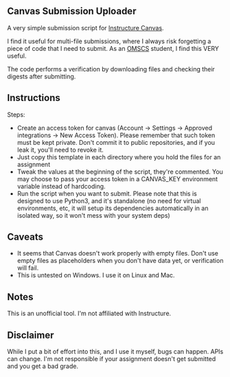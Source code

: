 ## Canvas Submission Uploader

A very simple submission script for [Instructure Canvas](https://www.canvaslms.com/).

I find it useful for multi-file submissions, where I always risk forgetting a piece of code that
I need to submit. As an [OMSCS](https://www.omscs.gatech.edu/) student, I find this VERY useful.

The code performs a verification by downloading files and checking their digests after submitting.

## Instructions

Steps:
* Create an access token for canvas (Account -> Settings -> Approved integrations -> New Access Token).
  Please remember that such token must be kept private. Don't commit it to public repositories, and if 
  you leak it, you'll need to revoke it.
* Just copy this template in each directory where you hold the files for an assignment
* Tweak the values at the beginning of the script, they're commented. You may choose to pass
  your access token in a CANVAS\_KEY environment variable instead of hardcoding.
* Run the script when you want to submit. Please note that this is designed to use Python3,
  and it's standalone (no need for virtual environments, etc, it will setup its dependencies
  automatically in an isolated way, so it won't mess with your system deps)

## Caveats

* It seems that Canvas doesn't work properly with empty files. Don't use empty files as placeholders
when you don't have data yet, or verification will fail.
* This is untested on Windows. I use it on Linux and Mac.

## Notes

This is an unofficial tool. I'm not affiliated with Instructure.

## Disclaimer

While I put a bit of effort into this, and I use it myself, bugs can happen. APIs can change.
I'm not responsible if your assignment doesn't get submitted and you get a bad grade.
